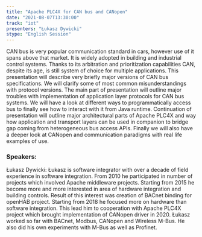 ```yaml
---
title: "Apache PLC4X for CAN bus and CANopen"
date: "2021-08-07T13:30:00" 
track: "iot"
presenters: "Łukasz Dywicki"
stype: "English Session"
---
```

CAN bus is very popular communication standard in cars, however use of it spans above that market. It is widely adopted in building and industrial control systems. Thanks to its arbitration and prioritization capabilities CAN, despite its age, is still system of choice for multiple applications.
 This presentation will describe very briefly major versions of CAN bus specifications. We will clarify some of most common misunderstandings with protocol versions.
 The main part of presentation will outline major troubles with implementation of application layer protocols for CAN bus systems. We will have a look at different ways to programmatically access bus to finally see how to interact with it from Java runtime.
 Continuation of presentation will outline major architectural parts of Apache PLC4X and way how application and transport layers can be used in companion to bridge gap coming from heterogeneous bus access APIs.
 Finally we will also have a deeper look at CANopen and communication paradigms with real life examples of use.
 ### Speakers: 
 Łukasz Dywicki: Łukasz is software integrator with over a decade of field experience in software integration. From 2010 he participated in number of projects which involved Apache middleware projects. Starting from 2015 he become more and more interested in area of hardware integration and building controls. Result of this interest was creation of BACnet binding for openHAB project.
Starting from 2018 he focused more on hardware than software integration. This lead him to cooperation with Apache PLC4X project which brought implementation of CANopen driver in 2020.
Łukasz worked so far with BACnet, Modbus, CANopen and Wireless M-Bus. He also did his own experiments with M-Bus as well as Profinet.